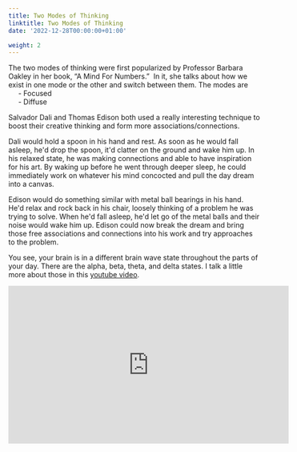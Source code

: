 ```yaml
---
title: Two Modes of Thinking
linktitle: Two Modes of Thinking
date: '2022-12-28T00:00:00+01:00'

weight: 2
---
```

The two modes of thinking were first popularized by Professor Barbara Oakley in her book, “A Mind For Numbers.”  In it, she talks about how we exist in one mode or the other and switch between them. The modes are<br/>
    &nbsp;&nbsp;&nbsp;&nbsp;&nbsp;- Focused<br/>
    &nbsp;&nbsp;&nbsp;&nbsp;&nbsp;- Diffuse

Salvador Dali and Thomas Edison both used a really interesting technique to boost their creative thinking and form more associations/connections. 

Dali would hold a spoon in his hand and rest. As soon as he would fall asleep, he'd drop the spoon, it'd clatter on the ground and wake him up. In his relaxed state, he was making connections and able to have inspiration for his art. By waking up before he went through deeper sleep, he could immediately work on whatever his mind concocted and pull the day dream into a canvas. 

Edison would do something similar with metal ball bearings in his hand. He'd relax and rock back in his chair, loosely thinking of a problem he was trying to solve. When he'd fall asleep, he'd let go of the metal balls and their noise would wake him up. Edison could now break the dream and bring those free associations and connections into his work and try approaches to the problem. 

You see, your brain is in a different brain wave state throughout the parts of your day. There are the alpha, beta, theta, and delta states. I talk a little more about those in this [youtube video](https://www.youtube.com/watch?v=anyFlhddj6Q).

<center><iframe width="560" height="315" src="https://www.youtube.com/embed/anyFlhddj6Q" title="YouTube video player" frameborder="0" allow="accelerometer; autoplay; clipboard-write; encrypted-media; gyroscope; picture-in-picture" allowfullscreen></iframe></center>
